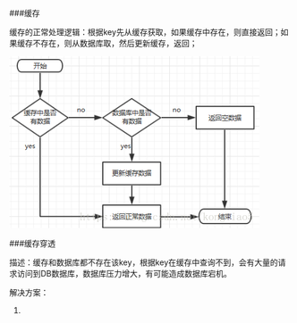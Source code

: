 ###缓存

缓存的正常处理逻辑：根据key先从缓存获取，如果缓存中存在，则直接返回；如果缓存不存在，则从数据库取，然后更新缓存，返回；

![缓存处理流程](https://raw.githubusercontent.com/zengzhiwei12138/interview/master/image/缓存处理流程.png)

###缓存穿透

描述：缓存和数据库都不存在该key，根据key在缓存中查询不到，会有大量的请求访问到DB数据库，数据库压力增大，有可能造成数据库宕机。

解决方案：

1. 


